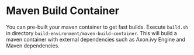 # Maven Build Container

You can pre-built your maven container to get fast builds.
Execute `build.sh` in directory `build-environment/maven-build-container`.
This will build a maven container with external dependencies such as Axon.ivy Engine and Maven dependencies.
